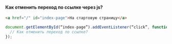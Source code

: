 #### Как отменить переход по ссылке через js?
``` html
<a href="/" id="index-page">На стартовую страницу</a>
```
``` javascript
document.getElementById(“index-page”).addEventListener(“click”, function(e) {
  // Как отменить переход по ссылке?
});
```